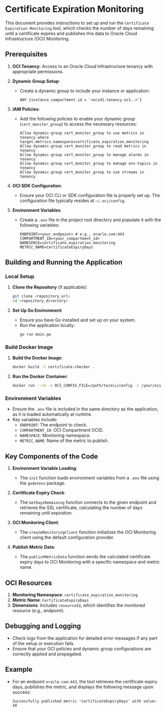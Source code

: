 # Certificate Expiration Monitoring

This document provides instructions to set up and run the `Certificate Expiration Monitoring` tool, which checks the number of days remaining until a certificate expires and publishes this data to Oracle Cloud Infrastructure (OCI) Monitoring.

## Prerequisites

1. **OCI Tenancy**: Access to an Oracle Cloud Infrastructure tenancy with appropriate permissions.
2. **Dynamic Group Setup**:
   - Create a dynamic group to include your instance or application:
     ```text
     ANY {instance.compartment.id = '<ocid1.tenancy.oc1..>'}
     ```

3. **IAM Policies**:
   - Add the following policies to enable your dynamic group (`cert_monitor_group`) to access the necessary resources:
     ```text
     Allow dynamic-group cert_monitor_group to use metrics in tenancy where target.metrics.namespace=certificate_expiration_monitoring
     Allow dynamic-group cert_monitor_group to read metrics in tenancy
     Allow dynamic-group cert_monitor_group to manage alarms in tenancy
     Allow dynamic-group cert_monitor_group to manage ons-topics in tenancy
     Allow dynamic-group cert_monitor_group to use streams in tenancy
     ```

4. **OCI SDK Configuration**:
   - Ensure your OCI CLI or SDK configuration file is properly set up. The configuration file typically resides at `~/.oci/config`.

5. **Environment Variables**:
   - Create a `.env` file in the project root directory and populate it with the following variables:
     ```env
     ENDPOINT=<your_endpoint> # e.g., oracle.com:443
     COMPARTMENT_ID=<your_compartment_id>
     NAMESPACE=certificate_expiration_monitoring
     METRIC_NAME=CertificateExpiryDays
     ```

## Building and Running the Application

### Local Setup

1. **Clone the Repository** (if applicable):
   ```bash
   git clone <repository_url>
   cd <repository_directory>
   ```

2. **Set Up Go Environment**:
   - Ensure you have Go installed and set up on your system.
   - Run the application locally:
     ```bash
     go run main.go
     ```

### Build Docker Image

1. **Build the Docker Image**:
   ```bash
   docker build -t certificate-checker .
   ```

2. **Run the Docker Container**:
   ```bash
   docker run --rm -e OCI_CONFIG_FILE=/path/to/oci/config -v /your/oci/config:/home/appuser/.oci certificate-checker
   ```

### Environment Variables

- Ensure the `.env` file is included in the same directory as the application, as it is loaded automatically at runtime.
- Key variables include:
   - `ENDPOINT`: The endpoint to check.
   - `COMPARTMENT_ID`: OCI Compartment OCID.
   - `NAMESPACE`: Monitoring namespace.
   - `METRIC_NAME`: Name of the metric to publish.

## Key Components of the Code

1. **Environment Variable Loading**:
   - The `init` function loads environment variables from a `.env` file using the `godotenv` package.

2. **Certificate Expiry Check**:
   - The `GetDaysRemaining` function connects to the given endpoint and retrieves the SSL certificate, calculating the number of days remaining until expiration.

3. **OCI Monitoring Client**:
   - The `createMonitoringClient` function initializes the OCI Monitoring client using the default configuration provider.

4. **Publish Metric Data**:
   - The `publishMetricData` function sends the calculated certificate expiry days to OCI Monitoring with a specific namespace and metric name.

## OCI Resources

1. **Monitoring Namespace**: `certificate_expiration_monitoring`
2. **Metric Name**: `CertificateExpiryDays`
3. **Dimensions**: Includes `resourceId`, which identifies the monitored resource (e.g., endpoint).

## Debugging and Logging

- Check logs from the application for detailed error messages if any part of the setup or execution fails.
- Ensure that your OCI policies and dynamic group configurations are correctly applied and propagated.

## Example

- For an endpoint `oracle.com:443`, the tool retrieves the certificate expiry days, publishes the metric, and displays the following message upon success:
  ```text
  Successfully published metric 'CertificateExpiryDays' with value: 50
  ```


